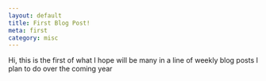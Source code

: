 ```yaml
---
layout: default
title: First Blog Post!
meta: first
category: misc
---
```


Hi, this is the first of what I hope will be many in a line of weekly blog posts I plan to do over the coming year